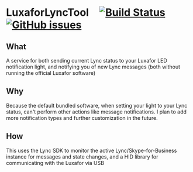 #  LuxaforLyncTool <img width="16" src="https://raw.githubusercontent.com/torrobinson/LuxaforLyncTool/master/LuxaforLyncTool/LuxaforLyncTool_Client/Resources/tray_icon.ico"> [![Build Status](https://travis-ci.org/torrobinson/LuxaforLyncTool.svg?branch=master)](https://travis-ci.org/torrobinson/LuxaforLyncTool) [![GitHub issues](https://img.shields.io/github/issues/torrobinson/LuxaforLyncTool.svg)](https://github.com/torrobinson/LuxaforLyncTool/issues)
## What
A service for both sending current Lync status to your Luxafor LED notification light, and notifying you of new Lync messages (both without running the official Luxafor software)

## Why
Because the default bundled software, when setting your light to your Lync status, can't perform other actions like message notifications.
I plan to add more notification types and further customization in the future.

## How
This uses the Lync SDK to monitor the active Lync/Skype-for-Business instance for messages and state changes, and a HID library for communicating with the Luxafor via USB

